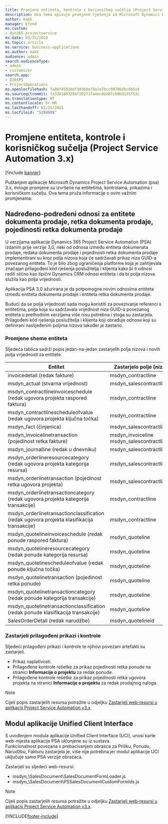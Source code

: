 ```yaml
---
title: Promjene entiteta, kontrole i korisničkog sučelja (Project Service Automation 3.x)
description: Ova tema opisuje promjene rješenja za Microsoft Dynamics Project Service Automation 3.x.
author: makk
manager: kfend
ms.custom:
- dyn365-projectservice
ms.date: 03/15/2019
ms.topic: article
ms.service: business-applications
ms.author: makk
audience: admin
search.audienceType:
- admin
- customizer
search.app:
- D365PS
- ProjectOperations
ms.openlocfilehash: fa80f459260f30360e78a1e7bcc00706dbc0b5a4
ms.sourcegitcommit: fa32b1893286f20271fa4ec4be8fc68bd135f53c
ms.translationtype: HT
ms.contentlocale: hr-HR
ms.lasthandoff: 02/15/2021
ms.locfileid: "5284889"
---
```

# <a name="entity-control-and-user-interface-changes-project-service-automation-3x"></a>Promjene entiteta, kontrole i korisničkog sučelja (Project Service Automation 3.x)

[!include [banner](../../includes/psa-now-project-operations.md)]


Puštanjem aplikacije Microsoft Dynamics Project Service Automation (psa) 3.x, mnoge promjene su izvršene na entitetima, kontrolama, prikazima i korisničkom sučelju. Ova tema pruža informacije o ovim važnim promjenama:

## <a name="parent-child-relationships-for-sales-document-sales-document-line-sales-document-line-detail-entities"></a>Nadređeno-podređeni odnosi za entitete dokumenta prodaje, retka dokumenta prodaje, pojedinosti retka dokumenta prodaje
U verzijama aplikacije Dynamics 365 Project Service Automation (PSA) izdanim prije verzije 3,0, neki od odnosa između entiteta dokumenata prodaje, redaka dokumenta prodaje i pojedinosti retka dokumenta prodaje implementirani su kroz polja nizova koja će sadržavati prikaz niza GUID-a povezanog entiteta. To je bilo zbog ograničenja platforme koja je zahtijevala značajan prilagođeni kôd rješenja poslužitelja i klijenta kako bi ti odnosi radili slično kao tipični Dynamics CRM odnosi entiteta i da bi polja nizova služila kao polja vrijednosti.

Aplikacija PSA 3,0 ažurirana je da potpomogne novim odnosima entiteta između entiteta dokumenta prodaje i entiteta retka dokumenta prodaje.

Budući da se polja vrijednosti sada mogu koristiti za povezivanje referenci s entitetima, polja koja su sadržavala vrijednost niza GUID-a povezanog entiteta u prethodnim verzijama više nisu potrebna i stoga su zastarjela. Prilagođeni kôd rješenja poslužitelja i klijenta koji obrađuje odnose koji su definirani naslijeđenim poljima nizova također je zastario.

### <a name="entity-schema-changes"></a>Promjene sheme entiteta
Sljedeća tablica sadrži popis jedan-na-jedan zastarjelih polja nizova i novih polja vrijednosti za entitete. 

 Entitet |   Zastarjelo polje (niz) | Novo polje (vrijednost)
--- | --- | ---
invoicedetail (redak fakture) |  msdyn_contractline |    msdyn_contractlineid
msdyn_actual (stvarna vrijednost) | msdyn_salescontractline |   msdyn_salescontractlineid
msdyn_contractlineinvoiceschedule (redak ugovora projekta raspored faktura) |    msdyn_contractline |    msdyn_contractlineid
msdyn_contractlinescheduleofvalue (redak ugovora projekta ključna točka) |   msdyn_contractline |    msdyn_contractlineid
msdyn_fact (činjenica) | msdyn_salescontractline |   msdyn_salescontractlineid
msdyn_invoicelinetransaction (pojedinost retka fakture) | msdyn_invoiceline <br> msdyn_salescontractline | msdyn_invoicelineid <br> msdyn_salescontractlineid
msdyn_journalline (redak u dnevniku) |  msdyn_salescontractline |   msdyn_salescontractlineid
msdyn_orderlineresourcecategory (redak ugovora projekta kategorija resursa) | msdyn_salescontractline |   msdyn_contractlineid
msdyn_orderlinetransaction (pojedinost retka ugovora projekta) | msdyn_salescontractline |   msdyn_salescontractlineid
msdyn_orderlinetransactioncategory (redak ugovora projekta kategorija transakcije) |   msdyn_contractline |    msdyn_contractlineid
msdyn_orderlinetransactionclassification (redak ugovora projekta klasifikacija transakcije) |   msdyn_contractline |    msdyn_contractlineid
msdyn_quotelineinvoiceschedule (redak ponude raspored faktura) |  msdyn_quoteline |   msdyn_quotelineid
msdyn_quotelineresourcecategory (redak ponude kategorija resursa) |    msdyn_quoteline |   msdyn_quotelineid
msdyn_quotelinescheduleofvalue (redak ponude ključna točka) | msdyn_quoteline |   msdyn_quotelineid
msdyn_quotelinetransaction (pojedinost retka ponude) |    msdyn_quoteline |   msdyn_quotelineid
msdyn_quotelinetransactioncategory (redak ponude kategorija transakcije) |  msdyn_quoteline |   msdyn_quotelineid
msdyn_quotelinetransactionclassification (redak ponude klasifikacija transakcije) |  msdyn_quoteline |   msdyn_quotelineid
SalesOrderDetail (redak narudžbe) | msdyn_quotelineid | msdyn_quoteline 

### <a name="deprecated-custom-views-and-controls"></a>Zastarjeli prilagođeni prikazi i kontrole
Sljedeći prilagođeni prikazi i kontrole te njihovi povezani artefakti su zastarjeli.

- Prikaz naplativosti.
- Prilagođene kontrole rešetke za prikaz pojedinosti retka ponude na stranici **Informacije o projektu** za redak ponude.
- Prilagođene kontrole rešetke za prikaz pojedinosti retka ugovora projekta na stranici **Informacije o projektu** za redak prodajnog naloga.

> [!NOTE]
> Cijeli popis zastarjelih resursa potražite u odjeljku [Zastarjeli web-resursi u aplikaciji Project Service Automation v3.x](../developer-guides/web-resources-deprecated-v3.x.md).

## <a name="unified-client-interface-app-module"></a>Modul aplikacije Unified Client Interface
S uvođenjem modula aplikacije Unified Client Interface (UCI), unosi karte web-mjesta aplikacije PSA uklonjene su iz sustava.  
Funkcionalnost povezana s prebacivanjem obrasca za Priliku, Ponudu, Narudžbu, Fakturu zastarjela je, više nije potrebna jer modul aplikacije UCI uključuje samo PSA verzije obrazaca.  

Zastarjeli su sljedeći web-resursi:

- msdyn_\SalesDocument\SalesDocumentFormLoader.js
- msdyn_\SalesDocument\PSSalesDocumentCustomFormIds.js

> [!NOTE]
> Cijeli popis zastarjelih resursa potražite u odjeljku [Zastarjeli web-resursi u aplikaciji Project Service Automation v3.x](../developer-guides/web-resources-deprecated-v3.x.md).




[!INCLUDE[footer-include](../../includes/footer-banner.md)]